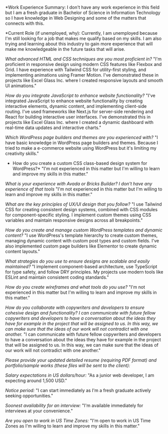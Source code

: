 *Work Experience Summary: I don't have any work experience in this field but I am a fresh graduate in Bachelor of Science in Information Technology so I have knowledge in Web Designing and some of the matters that connects with this. 

*Current Role (if unemployed, why): Currently, I am unemployed because I'm still looking for a job that makes me qualify based on my skills. I am also trying and learning about this industry to gain more experience that will make me knowledgeable in the future tasks that will arise.

*What advanced HTML and CSS techniques are you most proficient in?*
"I'm proficient in responsive design using modern CSS features like Flexbox and Grid. I have experience with Tailwind CSS for utility-first styling, and implementing animations using Framer Motion. I've demonstrated these in projects like Excel Glass Inc. where I created responsive layouts and smooth UI animations."

*How do you integrate JavaScript to enhance website functionality?*
"I've integrated JavaScript to enhance website functionality by creating interactive elements, dynamic content, and implementing client-side routing. I've used frameworks like Next.js for server-side rendering and React for building interactive user interfaces. I've demonstrated this in projects like Excel Glass Inc. where I created a dynamic dashboard with real-time data updates and interactive charts."

*Which WordPress page builders and themes are you experienced with?*
"I have basic knowledge in WordPress page builders and themes. Because I tried to make a e-commerce website using WordPress but it's limiting my creativity skills."

* How do you create a custom CSS class-based design system for WordPress?*
"I'm not experienced in this matter but I'm willing to learn and improve my skills in this matter."

*What is your experience with Avada or Bricks Builder? I don't have any experience of that tools*
"I'm not experienced in this matter but I'm willing to learn and improve my skills in this matter."

*What are the key principles of UX/UI design that you follow?*
"I use Tailwind CSS for creating consistent design systems, combined with CSS modules for component-specific styling. I implement custom themes using CSS variables and maintain responsive designs across all breakpoints."

*How do you create and manage custom WordPress templates and dynamic content?*
"I use WordPress's template hierarchy to create custom themes, managing dynamic content with custom post types and custom fields. I've also implemented custom page builders like Elementor to create dynamic content layouts."

*What strategies do you use to ensure designs are scalable and easily maintained?*
"I implement component-based architecture, use TypeScript for type safety, and follow DRY principles. My projects use modern tools like ESLint and maintain consistent coding standards."

*How do you create wireframes and what tools do you use?*
"I'm not experienced in this matter but I'm willing to learn and improve my skills in this matter."

*How do you collaborate with copywriters and developers to ensure cohesive design and functionality? I can communicate with future fellow copywriters and developers to have a conversation about the ideas they have for example in the project that will be assigned to us. In this way, we can make sure that the ideas of our work will not contradict with one another.*
"I can communicate with future fellow copywriters and developers to have a conversation about the ideas they have for example in the project that will be assigned to us. In this way, we can make sure that the ideas of our work will not contradict with one another."

*Please provide your updated detailed resume (requiring PDF format) and portfolio/sample works (these files will be sent to the client):*

*Salary expectations in US dollars/hour:*
"As a junior web developer, I am expecting around 1,500 USD."

*Notice period:*
"I can start immediately as I'm a fresh graduate actively seeking opportunities."

*Soonest availability for an interview:*
"I'm available immediately for interviews at your convenience."

*Are you open to work in US Time Zones:*
"I'm open to work in US Time Zones as I'm willing to learn and improve my skills in this matter."
